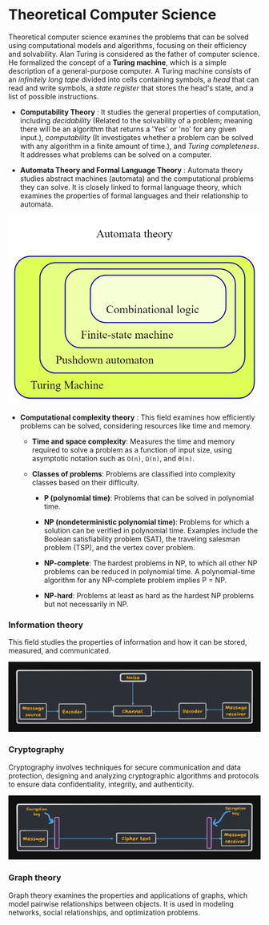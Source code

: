 # Theoretical Computer Science

Theoretical computer science examines the problems that can be solved using computational models and algorithms, focusing on their efficiency and solvability. Alan Turing is considered as the father of computer science. He formalized the concept of a **Turing machine**, which is a simple description of a general-purpose computer. A Turing machine consists of an _infinitely long tape_ divided into cells containing symbols, a _head_ that can read and write symbols, a _state register_ that stores the head's state, and a list of possible instructions.

- **Computability Theory** : It studies the general properties of computation, including _decidability_ (Related to the solvability of a problem; meaning there will be an algorithm that returns a 'Yes' or 'no' for any given input.), _computability_ (It investigates whether a problem can be solved with any algorithm in a finite amount of time.), and _Turing completeness_. It addresses what problems can be solved on a computer.

- **Automata Theory and Formal Language Theory** : Automata theory studies abstract machines (automata) and the computational problems they can solve. It is closely linked to formal language theory, which examines the properties of formal languages and their relationship to automata. 

![Automata](./img/Automata_theory.png)

- **Computational complexity theory** : This field examines how efficiently problems can be solved, considering resources like time and memory.

    - **Time and space complexity**: Measures the time and memory required to solve a problem as a function of input size, using asymptotic notation such as `O(n)`, `Ω(n)`, and `Θ(n)`.
    
    - **Classes of problems**: Problems are classified into complexity classes based on their difficulty.

        - **P (polynomial time)**: Problems that can be solved in polynomial time.

        - **NP (nondeterministic polynomial time)**: Problems for which a solution can be verified in polynomial time. Examples include the Boolean satisfiability problem (SAT), the traveling salesman problem (TSP), and the vertex cover problem.

        - **NP-complete**: The hardest problems in NP, to which all other NP problems can be reduced in polynomial time. A polynomial-time algorithm for any NP-complete problem implies P = NP.

        - **NP-hard**: Problems at least as hard as the hardest NP problems but not necessarily in NP.

### Information theory

This field studies the properties of information and how it can be stored, measured, and communicated.

![Information theory](./img/information_theory.png)

### Cryptography 

Cryptography involves techniques for secure communication and data protection, designing and analyzing cryptographic algorithms and protocols to ensure data confidentiality, integrity, and authenticity.

![Cryptography](./img/cryptography.png)

### Graph theory 

Graph theory examines the properties and applications of graphs, which model pairwise relationships between objects. It is used in modeling networks, social relationships, and optimization problems.
